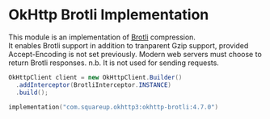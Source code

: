 OkHttp Brotli Implementation
============================

This module is an implementation of [Brotli][1] compression.  
It enables Brotli support in addition to tranparent Gzip support, 
provided Accept-Encoding is not set previously.  Modern web servers
must choose to return Brotli responses.  n.b. It is not used for
sending requests.

```java
OkHttpClient client = new OkHttpClient.Builder()
  .addInterceptor(BrotliInterceptor.INSTANCE)
  .build();
```

```kotlin
implementation("com.squareup.okhttp3:okhttp-brotli:4.7.0")
```

 [1]: https://github.com/google/brotli
